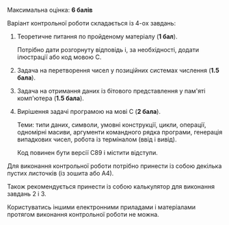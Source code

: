 Максимальна оцінка: __6 балів__

Варіант контрольної роботи складається із 4-ох завдань:

1. Теоретичне питання по пройденому матеріалу (__1 бал__).

    Потрібно дати розгорнуту відповідь і, за необхідності, додати ілюстрації або код мовою С.
    
1. Задача на перетворення чисел у позиційних системах числення (__1.5 бала__).
1. Задача на отримання даних із бітового представлення у пам'яті комп'ютера (__1.5 бала__).
1. Вирішення задачі програмою на мові С (__2 бала__).

    Теми: типи даних, символи, умовні конструкції, цикли, операції, одномірні масиви, аргументи командного рядка програми, генерація випадкових чисел, робота із терміналом (ввід і вивід). 
    
    Код повинен бути версії С89 і містити відступи.
    
Для виконання контрольної роботи потрібно принести із собою декілька пустих листочків (із зошита або А4). 

Також рекомендується принести із собою калькулятор для виконання завдань 2 і 3.

Користуватись іншими електронними приладами і матеріалами протягом виконання контрольної роботи не можна. 
